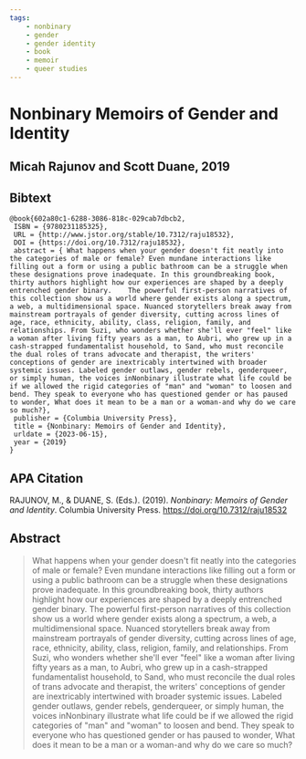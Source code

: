 ```yaml
---
tags:
	- nonbinary
	- gender
	- gender identity
	- book
	- memoir
	- queer studies
---
```


# Nonbinary Memoirs of Gender and Identity

## Micah Rajunov and Scott Duane, 2019

## Bibtext

```
@book{602a80c1-6288-3086-818c-029cab7dbcb2,
 ISBN = {9780231185325},
 URL = {http://www.jstor.org/stable/10.7312/raju18532},
 DOI = {https://doi.org/10.7312/raju18532},
 abstract = { What happens when your gender doesn't fit neatly into the categories of male or female? Even mundane interactions like filling out a form or using a public bathroom can be a struggle when these designations prove inadequate. In this groundbreaking book, thirty authors highlight how our experiences are shaped by a deeply entrenched gender binary.    The powerful first-person narratives of this collection show us a world where gender exists along a spectrum, a web, a multidimensional space. Nuanced storytellers break away from mainstream portrayals of gender diversity, cutting across lines of age, race, ethnicity, ability, class, religion, family, and relationships. From Suzi, who wonders whether she'll ever "feel" like a woman after living fifty years as a man, to Aubri, who grew up in a cash-strapped fundamentalist household, to Sand, who must reconcile the dual roles of trans advocate and therapist, the writers' conceptions of gender are inextricably intertwined with broader systemic issues. Labeled gender outlaws, gender rebels, genderqueer, or simply human, the voices inNonbinary illustrate what life could be if we allowed the rigid categories of "man" and "woman" to loosen and bend. They speak to everyone who has questioned gender or has paused to wonder, What does it mean to be a man or a woman-and why do we care so much?},
 publisher = {Columbia University Press},
 title = {Nonbinary: Memoirs of Gender and Identity},
 urldate = {2023-06-15},
 year = {2019}
}
```

## APA Citation

RAJUNOV, M., & DUANE, S. (Eds.). (2019). _Nonbinary: Memoirs of Gender and Identity_. Columbia University Press. https://doi.org/10.7312/raju18532

## Abstract

> What happens when your gender doesn't fit neatly into the categories of male or female? Even mundane interactions like filling out a form or using a public bathroom can be a struggle when these designations prove inadequate. In this groundbreaking book, thirty authors highlight how our experiences are shaped by a deeply entrenched gender binary.    The powerful first-person narratives of this collection show us a world where gender exists along a spectrum, a web, a multidimensional space. Nuanced storytellers break away from mainstream portrayals of gender diversity, cutting across lines of age, race, ethnicity, ability, class, religion, family, and relationships. From Suzi, who wonders whether she'll ever "feel" like a woman after living fifty years as a man, to Aubri, who grew up in a cash-strapped fundamentalist household, to Sand, who must reconcile the dual roles of trans advocate and therapist, the writers' conceptions of gender are inextricably intertwined with broader systemic issues. Labeled gender outlaws, gender rebels, genderqueer, or simply human, the voices inNonbinary illustrate what life could be if we allowed the rigid categories of "man" and "woman" to loosen and bend. They speak to everyone who has questioned gender or has paused to wonder, What does it mean to be a man or a woman-and why do we care so much?


